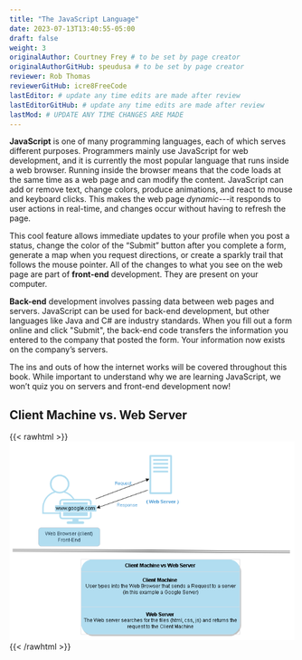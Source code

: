 ```yaml
---
title: "The JavaScript Language"
date: 2023-07-13T13:40:55-05:00
draft: false
weight: 3
originalAuthor: Courtney Frey # to be set by page creator
originalAuthorGitHub: speudusa # to be set by page creator
reviewer: Rob Thomas
reviewerGitHub: icre8FreeCode
lastEditor: # update any time edits are made after review
lastEditorGitHub: # update any time edits are made after review
lastMod: # UPDATE ANY TIME CHANGES ARE MADE
---
```


**JavaScript** is one of many programming languages, each of which serves different purposes. Programmers mainly use JavaScript for web development, and it is currently the most popular language that runs inside a web browser. Running inside the browser means that the code loads at the same time as a web page and can modify the content. JavaScript can add or remove text, change colors, produce animations, and react to mouse and keyboard clicks. This makes the web page _dynamic_---it responds to user actions in real-time, and changes occur without having to refresh the page.

This cool feature allows immediate updates to your profile when you post a status, change the color of the “Submit” button after you complete a form, generate a map when you request directions, or create a sparkly trail that follows the mouse pointer. All of the changes to what you see on the web page are part of **front-end** development. They are present on your computer.

**Back-end** development involves passing data between web pages and servers. JavaScript can be used for back-end development, but other languages like Java and C# are industry standards. When you fill out a form online and click "Submit", the back-end code transfers the information you entered to the company that posted the form. Your information now exists on the company’s servers.

The ins and outs of how the internet works will be covered throughout this book. While important to understand why we are learning JavaScript, we won’t quiz you on servers and front-end development now!

## Client Machine vs. Web Server

{{< rawhtml >}}
   <img src="../images/client-machine-vs-web-server.png" alt="Front-end changes with a click while Back-end changes pass through a server before rendered in a browser" />
{{< /rawhtml >}}